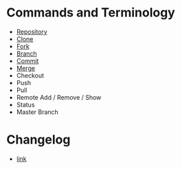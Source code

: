 # Commands and Terminology 
   - [Repository](Repository.md)
   - [Clone](Clone.md)
   - [Fork](Fork.md)
   - [Branch](Branch.md)
   - [Commit](Commit.md)
   - [Merge](Merge.md) 
   - Checkout 
   - Push 
   - Pull 
   - Remote Add / Remove / Show 
   - Status 
   - Master Branch 
    
# Changelog
   - [link](readme.md)